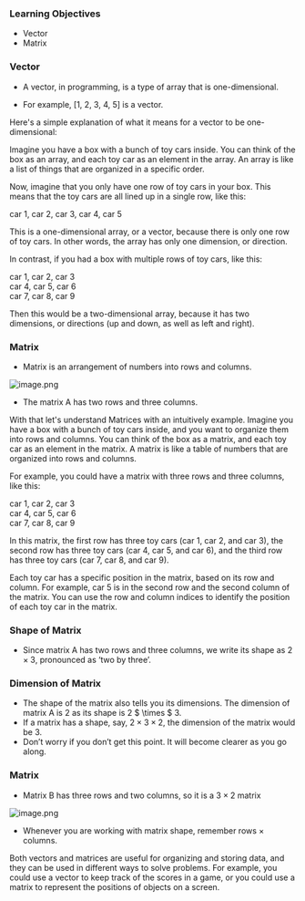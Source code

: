 ### Learning Objectives

* Vector
* Matrix

### Vector

* A vector, in programming, is a type of array that is one-dimensional.

* For example, \[1, 2, 3, 4, 5] is a vector.

Here's a simple explanation of what it means for a vector to be one-dimensional:

Imagine you have a box with a bunch of toy cars inside. You can think of the box as an array, and each toy car as an element in the array. An array is like a list of things that are organized in a specific order.

Now, imagine that you only have one row of toy cars in your box. This means that the toy cars are all lined up in a single row, like this:

car 1, car 2, car 3, car 4, car 5

This is a one-dimensional array, or a vector, because there is only one row of toy cars. In other words, the array has only one dimension, or direction.

In contrast, if you had a box with multiple rows of toy cars, like this:

car 1, car 2, car 3 <br>
car 4, car 5, car 6 <br>
car 7, car 8, car 9 <br>

Then this would be a two-dimensional array, because it has two dimensions, or directions (up and down, as well as left and right).

### Matrix

* Matrix is an arrangement of numbers into rows and columns.






![image.png](https://dphi-live.s3.amazonaws.com/media_uploads/image_ce134eebc081422594798b6fb9172680.png)







* The matrix A has two rows and three columns.

With that let's understand Matrices with an intuitively example. Imagine you have a box with a bunch of toy cars inside, and you want to organize them into rows and columns. You can think of the box as a matrix, and each toy car as an element in the matrix. A matrix is like a table of numbers that are organized into rows and columns.

For example, you could have a matrix with three rows and three columns, like this:

car 1, car 2, car 3 <br>
car 4, car 5, car 6 <br>
car 7, car 8, car 9 <br>

In this matrix, the first row has three toy cars (car 1, car 2, and car 3), the second row has three toy cars (car 4, car 5, and car 6), and the third row has three toy cars (car 7, car 8, and car 9).

Each toy car has a specific position in the matrix, based on its row and column. For example, car 5 is in the second row and the second column of the matrix. You can use the row and column indices to identify the position of each toy car in the matrix.


### Shape of Matrix

* Since matrix A has two rows and three columns, we write its shape as $2 \times 3$, pronounced as ‘two by three’.

### Dimension of Matrix

* The shape of the matrix also tells you its dimensions. The dimension of matrix A is 2 as its shape is 2 $ \times $ 3.
* If a matrix has a shape, say, $2 \times 3 \times 2$, the dimension of the matrix would be 3.
* Don’t worry if you don’t get this point. It will become clearer as you go along.

### Matrix

* Matrix B has three rows and two columns, so it is a $3 \times 2$ matrix



![image.png](https://dphi-live.s3.amazonaws.com/media_uploads/image_ad591b66fe37497f83908e0fc34aa49b.png)



* Whenever you are working with matrix shape, remember rows $\times$ columns.


Both vectors and matrices are useful for organizing and storing data, and they can be used in different ways to solve problems. For example, you could use a vector to keep track of the scores in a game, or you could use a matrix to represent the positions of objects on a screen.
